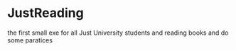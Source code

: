 # JustReading
the first small exe for all Just University students and reading books and do some paratices

